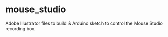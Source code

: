 mouse_studio
============

Adobe Illustrator files to build & Arduino sketch to control the Mouse Studio recording box

